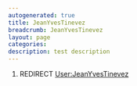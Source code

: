 ```yaml
---
autogenerated: true
title: JeanYvesTinevez
breadcrumb: JeanYvesTinevez
layout: page
categories: 
description: test description
---
```


1.  REDIRECT [User:JeanYvesTinevez](User_JeanYvesTinevez "wikilink")
